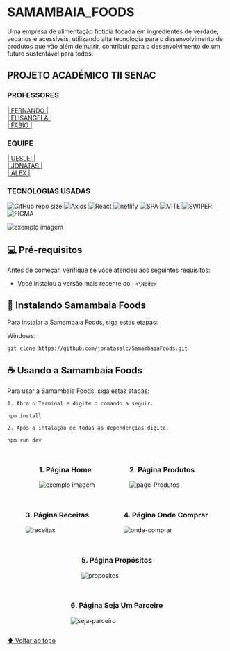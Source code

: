 # SAMAMBAIA_FOODS

<p>Uma empresa de alimentação ficticia focada em ingredientes de verdade, veganos e acessíveis, utilizando alta tecnologia para o desenvolvimento de produtos que vão além de nutrir, contribuir para o desenvolvimento de um futuro sustentável para todos.<p\>

## PROJETO ACADÉMICO TII SENAC

### PROFESSORES

<a href="#" target="blank_">| FERNANDO |</a><br>
<a href="#" target="blank_"> | ELISANGELA |</a><br>
<a href="#" target="blank_">| FABIO |</a>

### EQUIPE

<a href="https://www.linkedin.com/in/ueslei-amaral-dev/" target="blank_">| UESLEI |</a><br>
<a href="https://github.com/jonatasslc" target="blank_">| JONATAS |</a><br>
<a href="https://github.com/AlexssanderM" target="blank_">| ALEX |</a><br>

### TECNOLOGIAS USADAS

![GitHub repo size](https://img.shields.io/github/repo-size/jonatasslc/SamambaiaFoods)
![Axios](https://img.shields.io/badge/-AXIOS-blueviolet)
![React](https://img.shields.io/badge/-REACT-navy)
![netlify](https://img.shields.io/badge/-NETLIFY-steelblue)
![SPA](https://img.shields.io/badge/-SPA-black)
![VITE](https://img.shields.io/badge/VITE-orangered)
![SWIPER](https://img.shields.io/badge/-SWIPER-darkgreen)
![FIGMA](https://img.shields.io/badge/-FIGMA-firebrick)

<img src="https://i.ibb.co/GRhQrkQ/Samambaia-Foods.png" alt="exemplo imagem" alignItem="center">

## 💻 Pré-requisitos

Antes de começar, verifique se você atendeu aos seguintes requisitos:

- Você instalou a versão mais recente do ` <\Node>`

## 🚀 Instalando Samambaia Foods

Para instalar a Samambaia Foods, siga estas etapas:

Windows:

```
git clone https://github.com/jonatasslc/SamambaiaFoods.git
```

## ☕ Usando a Samambaia Foods

Para usar a Samambaia Foods, siga estas etapas:

```
1. Abra o Terminal e digite o comando a seguir.
```

```
npm install
```

```
2. Após a intalação de todas as dependençias digite.
```

```
npm run dev
```

<div style=" display:flex; flex-wrap:wrap; justify-content:center; align-item:center;">

<figure>

### 1. Página Home

<img src="https://i.ibb.co/GRhQrkQ/Samambaia-Foods.png" alt="exemplo imagem" alignItem="center">
</figure>

<figure>

### 2. Página Produtos

<img src="https://i.ibb.co/wWLWYZM/page-Produtos.png" alt="page-Produtos" border="0">
</figure>


<figure>

### 3. Página Receitas

<img src="https://i.ibb.co/TL83JKG/receitas.png" alt="receitas" border="0">
</figure>

<figure>

### 4. Página Onde Comprar

<img src="https://i.ibb.co/6vjGWYZ/onde-comprar.png" alt="onde-comprar" border="0">
</figure>

<figure>

### 5. Página Propósitos

<img src="https://i.ibb.co/tszM4Vb/propositos.png" alt="propositos" border="0">
</figure>

<figure>

### 6. Página Seja Um Parceiro

<img src="https://i.ibb.co/h1K2z21/seja-parceiro.png" alt="seja-parceiro" border="0">
</figure>
</div>

[⬆ Voltar ao topo](#SAMAMBAIA_FOODS)<br>
